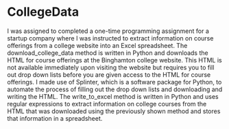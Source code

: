 # CollegeData
  I was assigned to completed a one-time programming assignment for a startup company where I was instructed to extract information on course offerings from a college website into an Excel spreadsheet. The download_college_data method is written in Python and downloads the HTML for course offerings at the Binghamton college website. This HTML is not available immediately upon visiting the website but requires you to fill out drop down lists before you are given access to the HTML for course offerings. I made use of Splinter, which is a software package for Python, to automate the process of filling out the drop down lists and downloading and writing the HTML.
  The write_to_excel method is written in Python and uses regular expressions to extract information on college courses from the HTML that was downloaded using the previously shown method and stores that information in a spreadsheet. 
